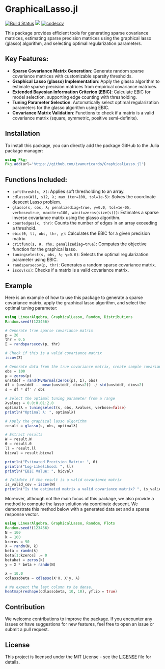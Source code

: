 # GraphicalLasso.jl

[![Build Status](https://github.com/ivanuricardo/GraphicalLasso.jl/actions/workflows/CI.yml/badge.svg?branch=main)](https://github.com/ivanuricardo/GraphicalLasso.jl/actions/workflows/CI.yml?query=branch%3Amain)
[![](https://img.shields.io/badge/docs-stable-blue.svg)](https://ivanuricardo.github.io/GraphicalLasso.jl/stable)
[![codecov](https://codecov.io/gh/ivanuricardo/GraphicalLasso.jl/graph/badge.svg?token=f7OfqnmtEC)](https://codecov.io/gh/ivanuricardo/GraphicalLasso.jl)

This package provides efficient tools for generating sparse covariance matrices, estimating sparse precision matrices using the graphical lasso (glasso) algorithm, and selecting optimal regularization parameters.

## Key Features:

- **Sparse Covariance Matrix Generation**: Generate random sparse covariance matrices with customizable sparsity thresholds.
- **Graphical Lasso (glasso) Implementation**: Apply the glasso algorithm to estimate sparse precision matrices from empirical covariance matrices.
- **Extended Bayesian Information Criterion (EBIC)**: Calculate EBIC for model selection, supporting edge counting with thresholding.
- **Tuning Parameter Selection**: Automatically select optimal regularization parameters for the glasso algorithm using EBIC.
- **Covariance Matrix Validation**: Functions to check if a matrix is a valid covariance matrix (square, symmetric, positive semi-definite).

## Installation

To install this package, you can directly add the package GitHub to the Julia package manager:
```julia
using Pkg;
Pkg.add(url="https://github.com/ivanuricardo/GraphicalLasso.jl")
```

## Functions Included:

- `softthresh(x, λ)`: Applies soft thresholding to an array.
- `cdlasso(W11, s12, λ; max_iter=100, tol=1e-5)`: Solves the coordinate descent Lasso problem.
- `glasso(s, obs, λ; penalizediag=true, γ=0.0, tol=1e-05, verbose=true, maxiter=100, winit=zeros(size(s)))`: Estimates a sparse inverse covariance matrix using the glasso algorithm.
- `countedges(x, thr)`: Counts the number of edges in an array exceeding a threshold.
- `ebic(θ, ll, obs, thr, γ)`: Calculates the EBIC for a given precision matrix.
- `critfunc(s, θ, rho; penalizediag=true)`: Computes the objective function for the graphical lasso.
- `tuningselect(s, obs, λ; γ=0.0)`: Selects the optimal regularization parameter using EBIC.
- `randsparsecov(p, thr)`: Generates a random sparse covariance matrix.
- `iscov(xx)`: Checks if a matrix is a valid covariance matrix.

## Example

Here is an example of how to use this package to generate a sparse covariance matrix, apply the graphical lasso algorithm, and select the optimal tuning parameter:

```julia
using LinearAlgebra, GraphicalLasso, Random, Distributions
Random.seed!(123456)

# Generate true sparse covariance matrix
p = 20
thr = 0.5
Σ = randsparsecov(p, thr)

# Check if this is a valid covariance matrix
iscov(Σ)

# Generate data from the true covariance matrix, create sample covariance matrix
obs = 100
μ = zeros(p)
unstddf = rand(MvNormal(zeros(p), Σ), obs)
df = (unstddf .- mean(unstddf, dims=2)) ./ std(unstddf, dims=2)
s = df * df' / obs

# Select the optimal tuning parameter from a range
λvalues = 0.0:0.01:2.0
optimalλ = tuningselect(s, obs, λvalues, verbose=false)
println("Optimal λ: ", optimalλ)

# Apply the graphical lasso algorithm
result = glasso(s, obs, optimalλ)

# Extract results
W = result.W
θ = result.θ
ll = result.ll
bicval = result.bicval

println("Estimated Precision Matrix: ", θ)
println("Log-Likelihood: ", ll)
println("EBIC Value: ", bicval)

# Validate if the result is a valid covariance matrix
is_valid_cov = iscov(W)
println("Is the estimated matrix a valid covariance matrix? ", is_valid_cov)
```

Moreover, although not the main focus of this package, we also provide a method to compute the lasso solution via coordinate descent.
We demonstrate this method below with a generated data set and a sparse response vector.

```julia
using LinearAlgebra, GraphicalLasso, Random, Plots
Random.seed!(123456)
N = 100
k = 100
kzeros = 90
X = randn(N, k)
beta = randn(k)
beta[1:kzeros] .= 0
betahat = zeros(k)
y = X * beta + randn(N)

λ = 10.0
cdlassobeta = cdlasso(X'X, X'y, λ)

# We expect the last column to be dense.
heatmap(reshape(cdlassobeta, 10, 10), yflip = true)
```

## Contribution

We welcome contributions to improve the package.
If you encounter any issues or have suggestions for new features, feel free to open an issue or submit a pull request.

## License

This project is licensed under the MIT License - see the [LICENSE](https://github.com/ivanuricardo/GraphicalLasso.jl/blob/main/LICENSE) file for details.

